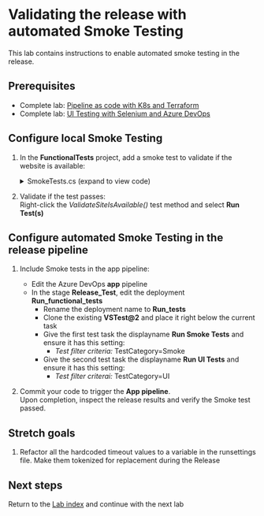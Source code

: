 # Validating the release with automated Smoke Testing

This lab contains instructions to enable automated smoke testing in the release.

## Prerequisites

- Complete lab: [Pipeline as code with K8s and Terraform](https://dev.azure.com/thx1139/_git/workshop1?path=%2FREADME.md)
- Complete lab: [UI Testing with Selenium and Azure DevOps](../ui-testing/README.md)

## Configure local Smoke Testing

1. In the **FunctionalTests** project, add a smoke test to validate if the website is available:
    <details><summary>SmokeTests.cs (expand to view code)</summary>

    ```csharp
    using Microsoft.VisualStudio.TestTools.UnitTesting;
    using System;
    using System.Net;

    namespace aspnet_core_dotnet_core.FunctionalTests
    {
        [TestClass]
        public class SmokeTests
        {
            public TestContext TestContext { get; set; }

            private string _siteUrl;

            [TestInitialize()]
            public void MyTestInitialize()
            {
                if (TestContext.Properties["siteUrl"] != null)
                {
                    _siteUrl = TestContext.Properties["siteUrl"].ToString();
                }
            }

            [TestMethod]
            [TestCategory("Smoke")]
            public void ValidateSiteIsAvailable()
            {
                try
                {
                    var request = WebRequest.CreateHttp(_siteUrl);
                    request.Timeout = 60000;
                    request.ReadWriteTimeout = 60000;
                    using (var response = (HttpWebResponse)request.GetResponse())
                    {
                        // Assert
                        Assert.AreEqual(HttpStatusCode.OK, response.StatusCode);
                    }
                }
                catch (Exception ex)
                {
                    Console.WriteLine("Exception: {0}", ex.Message);
                    Assert.Fail(ex.Message);
                }
            }
        }
    }
    ```
    </details>

1. Validate if the test passes:\
Right-click the *ValidateSiteIsAvailable()* test method and select **Run Test(s)**

## Configure automated Smoke Testing in the release pipeline

1. Include Smoke tests in the app pipeline:
    - Edit the Azure DevOps **app** pipeline
    - In the stage **Release_Test**, edit the deployment **Run_functional_tests**
        - Rename the deployment name to **Run_tests**
        - Clone the existing **VSTest@2** and place it right below the current task
        - Give the first test task the displayname **Run Smoke Tests** and ensure it has this setting:
            - *Test filter criteria:* TestCategory=Smoke
        - Give the second test task the displayname **Run UI Tests** and ensure it has this setting:
            - *Test filter criterai:* TestCategory=UI

1. Commit your code to trigger the **App pipeline**.\
   Upon completion, inspect the release results and verify the Smoke test passed.

## Stretch goals

1. Refactor all the hardcoded timeout values to a variable in the runsettings file. Make them tokenized for replacement during the Release

## Next steps
Return to the [Lab index](../README.md) and continue with the next lab